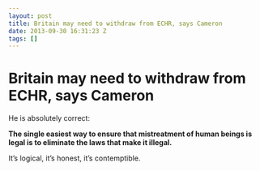 ```yaml
---
layout: post
title: Britain may need to withdraw from ECHR, says Cameron
date: 2013-09-30 16:31:23 Z
tags: []
---
```

# Britain may need to withdraw from ECHR, says Cameron

He is absolutely correct:

**The single easiest way to ensure that mistreatment of human beings is legal is to eliminate the laws that make it illegal.**

It’s logical, it’s honest, it’s contemptible.
